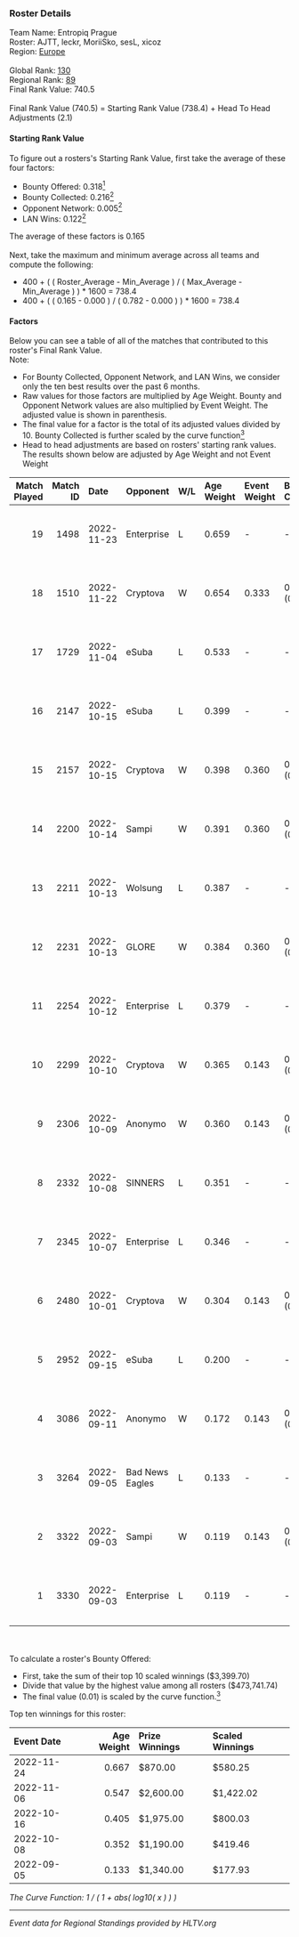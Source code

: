 ### Roster Details<br />
Team Name: Entropiq Prague<br />
Roster: AJTT, leckr, MoriiSko, sesL, xicoz<br />
Region: [Europe]( ../standings_europe.md)<br />
<br />
Global Rank: [130](../standings_global.md)<br />
Regional Rank: [89]( ../standings_europe.md)<br />
Final Rank Value:  740.5<br />
<br />
Final Rank Value (740.5) = Starting Rank Value (738.4) + Head To Head Adjustments (2.1)<br />

#### Starting Rank Value<br />
To figure out a rosters's Starting Rank Value, first take the average of these four factors:<br />
- Bounty Offered: 0.318[<sup>1</sup>](#table2)
- Bounty Collected: 0.216[<sup>2</sup>](#table1)
- Opponent Network: 0.005[<sup>2</sup>](#table1)
- LAN Wins: 0.122[<sup>2</sup>](#table1)

The average of these factors is 0.165<br />
<br />
Next, take the maximum and minimum average across all teams and compute the following:<br />
- 400 + ( ( Roster_Average - Min_Average ) / ( Max_Average - Min_Average ) ) * 1600 = 738.4
- 400 + ( ( 0.165 - 0.000 ) / ( 0.782 - 0.000 ) ) * 1600 = 738.4


#### Factors<br />
Below you can see a table of all of the matches that contributed to this roster's Final Rank Value.<br />
Note:<br />

- For Bounty Collected, Opponent Network, and LAN Wins, we consider only the ten best results over the past 6 months.
- Raw values for those factors are multiplied by Age Weight. Bounty and Opponent Network values are also multiplied by Event Weight. The adjusted value is shown in parenthesis.
- The final value for a factor is the total of its adjusted values divided by 10. Bounty Collected is further scaled by the curve function[<sup>3</sup>](#curveFunction)
- Head to head adjustments are based on rosters' starting rank values. The results shown below are adjusted by Age Weight and not Event Weight
<span id="table1"></span><br />


| Match Played | Match ID | Date       | Opponent        | W/L | Age Weight | Event Weight | Bounty Collected | Opponent Network | LAN Wins  | H2H Adj. | Roster                             |
| -: | -: | :- | :- | :- | :- | :- | :- | :- | :- | -: | :- |
|           19 |     1498 | 2022-11-23 | Enterprise      | L   | 0.659      | -            | -                | -                | -         |    -6.55 | AJTT, leckr, MoriiSko, sesL, xicoz |
|           18 |     1510 | 2022-11-22 | Cryptova        | W   | 0.654      | 0.333        | 0.005 (0.001)    | 0.047 (0.010)    | 0 (0.000) |     9.43 | AJTT, leckr, MoriiSko, sesL, xicoz |
|           17 |     1729 | 2022-11-04 | eSuba           | L   | 0.533      | -            | -                | -                | -         |    -4.47 | AJTT, leckr, MoriiSko, sesL, xicoz |
|           16 |     2147 | 2022-10-15 | eSuba           | L   | 0.399      | -            | -                | -                | -         |    -3.38 | AJTT, leckr, MoriiSko, sesL, xicoz |
|           15 |     2157 | 2022-10-15 | Cryptova        | W   | 0.398      | 0.360        | 0.005 (0.001)    | 0.047 (0.007)    | 1 (0.398) |     5.93 | AJTT, leckr, MoriiSko, sesL, xicoz |
|           14 |     2200 | 2022-10-14 | Sampi           | W   | 0.391      | 0.360        | 0.001 (0.000)    | 0.016 (0.002)    | 1 (0.391) |     4.58 | AJTT, leckr, MoriiSko, sesL, xicoz |
|           13 |     2211 | 2022-10-13 | Wolsung         | L   | 0.387      | -            | -                | -                | -         |    -9.17 | AJTT, leckr, MoriiSko, sesL, xicoz |
|           12 |     2231 | 2022-10-13 | GLORE           | W   | 0.384      | 0.360        | 0.000 (0.000)    | 0.000 (0.000)    | 1 (0.384) |     1.54 | AJTT, leckr, MoriiSko, sesL, xicoz |
|           11 |     2254 | 2022-10-12 | Enterprise      | L   | 0.379      | -            | -                | -                | -         |    -3.58 | AJTT, leckr, MoriiSko, sesL, xicoz |
|           10 |     2299 | 2022-10-10 | Cryptova        | W   | 0.365      | 0.143        | 0.005 (0.000)    | 0.047 (0.002)    | 0 (0.000) |     5.40 | AJTT, leckr, MoriiSko, sesL, xicoz |
|            9 |     2306 | 2022-10-09 | Anonymo         | W   | 0.360      | 0.143        | 0.000 (0.000)    | 0.388 (0.020)    | 0 (0.000) |     3.41 | AJTT, leckr, MoriiSko, sesL, xicoz |
|            8 |     2332 | 2022-10-08 | SINNERS         | L   | 0.351      | -            | -                | -                | -         |    -2.04 | AJTT, leckr, MoriiSko, sesL, xicoz |
|            7 |     2345 | 2022-10-07 | Enterprise      | L   | 0.346      | -            | -                | -                | -         |    -3.35 | AJTT, leckr, MoriiSko, sesL, xicoz |
|            6 |     2480 | 2022-10-01 | Cryptova        | W   | 0.304      | 0.143        | 0.005 (0.000)    | 0.047 (0.002)    | 0 (0.000) |     4.53 | AJTT, leckr, MoriiSko, sesL, xicoz |
|            5 |     2952 | 2022-09-15 | eSuba           | L   | 0.200      | -            | -                | -                | -         |    -1.60 | AJTT, leckr, MoriiSko, sesL, xicoz |
|            4 |     3086 | 2022-09-11 | Anonymo         | W   | 0.172      | 0.143        | 0.000 (0.000)    | 0.388 (0.010)    | 0 (0.000) |     1.59 | AJTT, leckr, MoriiSko, sesL, xicoz |
|            3 |     3264 | 2022-09-05 | Bad News Eagles | L   | 0.133      | -            | -                | -                | -         |    -0.40 | AJTT, leckr, MoriiSko, sesL, xicoz |
|            2 |     3322 | 2022-09-03 | Sampi           | W   | 0.119      | 0.143        | 0.001 (0.000)    | 0.016 (0.000)    | 0 (0.000) |     1.38 | AJTT, leckr, MoriiSko, sesL, xicoz |
|            1 |     3330 | 2022-09-03 | Enterprise      | L   | 0.119      | -            | -                | -                | -         |    -1.16 | AJTT, leckr, MoriiSko, sesL, xicoz |

<br />
<span id="table2"></span><br />
To calculate a roster's Bounty Offered:<br />

- First, take the sum of their top 10 scaled winnings ($3,399.70)
- Divide that value by the highest value among all rosters ($473,741.74)
- The final value (0.01) is scaled by the curve function.[<sup>3</sup>](#curveFunction)

Top ten winnings for this roster:<br />

| Event Date | Age Weight | Prize Winnings | Scaled Winnings |
| :- | -: | :- | :- |
| 2022-11-24 |      0.667 | $870.00        | $580.25         |
| 2022-11-06 |      0.547 | $2,600.00      | $1,422.02       |
| 2022-10-16 |      0.405 | $1,975.00      | $800.03         |
| 2022-10-08 |      0.352 | $1,190.00      | $419.46         |
| 2022-09-05 |      0.133 | $1,340.00      | $177.93         |


<span id="curveFunction"></span>_The Curve Function: 1 / ( 1 + abs( log10( x ) ) )_<br />

---
_Event data for Regional Standings provided by HLTV.org_<br />
